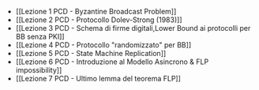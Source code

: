 - [[Lezione 1 PCD - Byzantine Broadcast Problem]] 
- [[Lezione 2 PCD - Protocollo Dolev-Strong (1983)]]
- [[Lezione 3 PCD - Schema di firme digitali,Lower Bound ai protocolli per BB senza PKI]]
- [[Lezione 4 PCD - Protocollo "randomizzato" per BB]]
- [[Lezione 5 PCD - State Machine Replication]]
- [[Lezione 6 PCD - Introduzione al Modello Asincrono & FLP impossibility]]
- [[Lezione 7 PCD - Ultimo lemma del teorema FLP]]